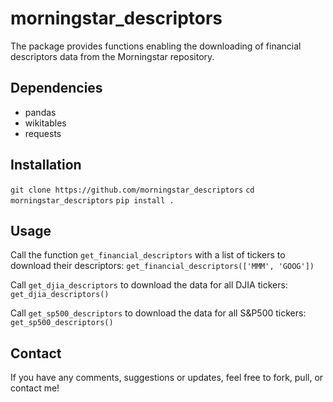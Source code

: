 # morningstar_descriptors

The package provides functions enabling the downloading of financial descriptors data from the Morningstar repository.

## Dependencies

* pandas
* wikitables
* requests

## Installation

`git clone https://github.com/morningstar_descriptors`
`cd morningstar_descriptors`
`pip install .`

## Usage

Call the function `get_financial_descriptors` with a list of tickers to download their descriptors:
`get_financial_descriptors(['MMM', 'GOOG'])`

Call `get_djia_descriptors` to download the data for all DJIA tickers:
`get_djia_descriptors()`

Call `get_sp500_descriptors` to download the data for all S&P500 tickers:
`get_sp500_descriptors()`

## Contact

If you have any comments, suggestions or updates, feel free to fork, pull, or contact me!
